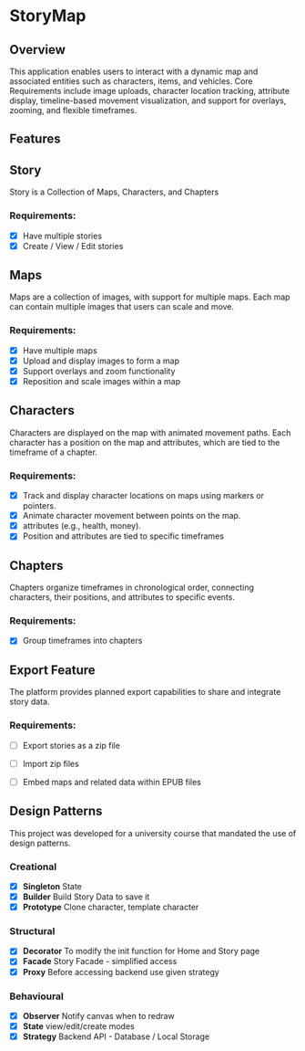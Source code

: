 # StoryMap

## Overview

This application enables users to interact with a dynamic map and associated
entities such as characters, items, and vehicles. Core Requirements include
image uploads, character location tracking, attribute display, timeline-based
movement visualization, and support for overlays, zooming, and flexible
timeframes.

## Features

## Story 
Story is a Collection of Maps, Characters, and Chapters

### Requirements:
- [x] Have multiple stories
- [x] Create / View / Edit stories

## Maps
Maps are a collection of images, with support for multiple maps. Each map can
contain multiple images that users can scale and move.

### Requirements:
- [x] Have multiple maps
- [x] Upload and display images to form a map
- [x] Support overlays and zoom functionality
- [x] Reposition and scale images within a map

## Characters
Characters are displayed on the map with animated movement paths. Each
character has a position on the map and attributes, which are tied to the
timeframe of a chapter.

### Requirements:
- [x] Track and display character locations on maps using markers or pointers.
- [x] Animate character movement between points on the map.
- [x] attributes (e.g., health, money).
- [x] Position and attributes are tied to specific timeframes 

## Chapters
Chapters organize timeframes in chronological order, connecting characters,
their positions, and attributes to specific events.

### Requirements:
- [x] Group timeframes into chapters

## Export Feature
The platform provides planned export capabilities to share and integrate story
data.

### Requirements:
- [ ] Export stories as a zip file
- [ ] Import zip files 
- [ ] Embed maps and related data within EPUB files


## Design Patterns
This project was developed for a university course that mandated the use of design 
patterns.

### Creational
- [x] **Singleton** State
- [x] **Builder** Build Story Data to save it
- [x] **Prototype** Clone character, template character

### Structural
- [x] **Decorator** To modify the init function for Home and Story page
- [x] **Facade** Story Facade - simplified access  
- [x] **Proxy** Before accessing backend use given strategy

### Behavioural
- [x] **Observer** Notify canvas when to redraw  
- [x] **State** view/edit/create modes  
- [x] **Strategy** Backend API - Database / Local Storage  
